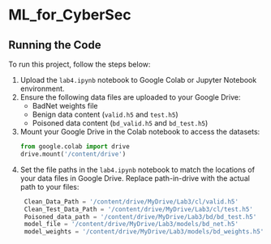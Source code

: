 # ML_for_CyberSec

## Running the Code

To run this project, follow the steps below:

1. Upload the `lab4.ipynb` notebook to Google Colab or Jupyter Notebook environment.
2. Ensure the following data files are uploaded to your Google Drive:
    - BadNet weights file
    - Benign data content (`valid.h5` and `test.h5`)
    - Poisoned data content (`bd_valid.h5` and `bd_test.h5`)
3. Mount your Google Drive in the Colab notebook to access the datasets:
   ```python
   from google.colab import drive
   drive.mount('/content/drive')
4. Set the file paths in the `lab4.ipynb` notebook to match the locations of your data files in Google Drive. Replace path-in-drive with the actual path to your files:
   ```python
    Clean_Data_Path = '/content/drive/MyDrive/Lab3/cl/valid.h5'
    Clean_Test_Data_Path = '/content/drive/MyDrive/Lab3/cl/test.h5'
    Poisoned_data_path = '/content/drive/MyDrive/Lab3/bd/bd_test.h5'
    model_file = '/content/drive/MyDrive/Lab3/models/bd_net.h5'
    model_weights = '/content/drive/MyDrive/Lab3/models/bd_weights.h5'
